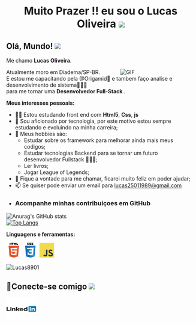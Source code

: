 # <h1 align="center">Muito Prazer !! eu sou o Lucas Oliveira <img src=https://user-images.githubusercontent.com/69019626/121617143-bb0c6e00-ca3a-11eb-83b4-7cc7feffd65a.gif width="30"></h1>
## Olá, Mundo! <img src=https://github.com/TheDudeThatCode/TheDudeThatCode/blob/master/Assets/Earth.gif width="30">


<p align="left" >
Me chamo <b> Lucas Oliveira</b>.
</p>

<img align="right" alt="GIF" src=https://user-images.githubusercontent.com/69019626/121686296-5df2d580-ca97-11eb-8e38-2763a32e5381.gif width="200">

<p align="left" >
Atualmente moro em Diadema/SP-BR.<br />
E estou me capacitando pela @Origamid🐺 e tambem faço analise e desenvolvimento de sistema👨🏼‍🎓 <br/> para me tornar uma <b>Desenvolvedor Full-Stack </b>.
</p>

**Meus interesses pessoais:**

- 👩‍💻 Estou estudando front end com **Html5**, **Css**, **js** 
- 💼 Sou aficionado por tecnologia, por este motivo estou sempre estudando e evoluindo na minha carreira;
- 👾 Meus hobbies são: 
  - Estudar sobre os framework para melhorar ainda mais meus codigos; 
  - Estudar tecnologias Backend para se tornar um futuro desenvolvedor Fullstack 👨🏽‍💻;
  - Ler livros;
  - Jogar League of Legends;
- 💬 Fique a vontade para me chamar, ficarei muito feliz em poder ajudar;
- 📫 Se quiser pode enviar um email para lucas25011989@gmail.com <br/>
- ### Acompanhe minhas contribuiçoes em GitHub

 ![Anurag's GitHub stats](https://github-readme-stats.vercel.app/api?username=Lucas8901&show_icons=true&theme=radical) <br/>
 [![Top Langs](https://github-readme-stats.vercel.app/api/top-langs/?username=Lucas8901&show_icons=true&theme=radical)](https://github.com/Lucas8901/github-readme-stats)

**Linguagens e ferramentas:**  

<p align="left">
<img src="https://raw.githubusercontent.com/devicons/devicon/master/icons/html5/html5-original-wordmark.svg" alt="html5" width="40" height="40"/> 
<img src="https://raw.githubusercontent.com/devicons/devicon/master/icons/css3/css3-original-wordmark.svg" alt="css3" width="40" height="40"/> 
<img src="https://raw.githubusercontent.com/devicons/devicon/master/icons/javascript/javascript-original.svg" alt="javascript" width="40" height="40"/> 
</p>

<p align="left"> <img src="https://komarev.com/ghpvc/?username=Lucas8901" alt="Lucas8901" /> </p>
<h2>🔗Conecte-se comigo <img src=https://user-images.githubusercontent.com/69019626/121693520-9b5b6100-ca9f-11eb-9667-aea4b1578685.gif width="50"></h2>
<a href="https://www.linkedin.com/in/lucas-logistica/" target="_blank">
  <img align="center" alt="Lucas-Linkedin" height="60" width="80" src= "https://raw.githubusercontent.com/devicons/devicon/master/icons/linkedin/linkedin-original-wordmark.svg" style="max-width:100%;">
</a>







